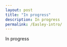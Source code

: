 ```yaml
---
layout: post
title: "In progress"
description: In progress
permalink: /Easley-intro/
---
```


In progress

